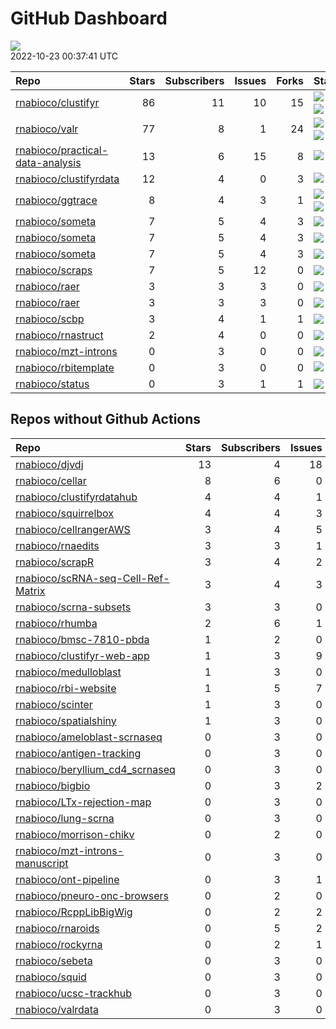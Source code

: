 GitHub Dashboard
================

![](https://github.com/rnabioco/status/workflows/Render%20Status/badge.svg)  
2022-10-23 00:37:41 UTC

| Repo                                                                                    | Stars | Subscribers | Issues | Forks | Status                                                                                                                                                                                                                                                                                                                                                                                                                                 | Commit                                                                                                                                                                                     |
|:----------------------------------------------------------------------------------------|------:|------------:|-------:|------:|:---------------------------------------------------------------------------------------------------------------------------------------------------------------------------------------------------------------------------------------------------------------------------------------------------------------------------------------------------------------------------------------------------------------------------------------|:-------------------------------------------------------------------------------------------------------------------------------------------------------------------------------------------|
| [rnabioco/clustifyr](https://github.com/rnabioco/clustifyr)                             |    86 |          11 |     10 |    15 | [![](https://github.com/rnabioco/clustifyr/workflows/R-CMD-check-bioc/badge.svg)](https://github.com/rnabioco/clustifyr/actions/runs/3183279924) [![](https://github.com/rnabioco/clustifyr/workflows/pkgdown/badge.svg)](https://github.com/rnabioco/clustifyr/actions/runs/3183279922) [![](https://github.com/rnabioco/clustifyr/workflows/test-coverage/badge.svg)](https://github.com/rnabioco/clustifyr/actions/runs/3183279935) | <a href="https://github.com/rnabioco/clustifyr/commit/5e325f461d4eebe47ff705db035882f5ac3b9623" title="Merge remote-tracking branch 'upstream/master'">5e325f</a>                          |
| [rnabioco/valr](https://github.com/rnabioco/valr)                                       |    77 |           8 |      1 |    24 | [![](https://github.com/rnabioco/valr/workflows/R-CMD-check/badge.svg)](https://github.com/rnabioco/valr/actions/runs/3229248218) [![](https://github.com/rnabioco/valr/workflows/pkgdown/badge.svg)](https://github.com/rnabioco/valr/actions/runs/3229248205) [![](https://github.com/rnabioco/valr/workflows/test-coverage/badge.svg)](https://github.com/rnabioco/valr/actions/runs/3229248210)                                    | <a href="https://github.com/rnabioco/valr/commit/6978eff88109e3d6be16fe65cd51b3058944cdb0" title="Increment version number to 0.6.6.9000">6978ef</a>                                       |
| [rnabioco/practical-data-analysis](https://github.com/rnabioco/practical-data-analysis) |    13 |           6 |     15 |     8 | [![](https://github.com/rnabioco/practical-data-analysis/workflows/R-CMD-check/badge.svg)](https://github.com/rnabioco/practical-data-analysis/actions/runs/2626401706) [![](https://github.com/rnabioco/practical-data-analysis/workflows/pkgdown/badge.svg)](https://github.com/rnabioco/practical-data-analysis/actions/runs/2626401704)                                                                                            | <a href="https://github.com/rnabioco/practical-data-analysis/commit/676e05830a1a65bd5d978f124cc120b2954c527f" title="reformat description">676e05</a>                                      |
| [rnabioco/clustifyrdata](https://github.com/rnabioco/clustifyrdata)                     |    12 |           4 |      0 |     3 | [![](https://github.com/rnabioco/clustifyrdata/workflows/R-CMD-check/badge.svg)](https://github.com/rnabioco/clustifyrdata/actions/runs/2601956512) [![](https://github.com/rnabioco/clustifyrdata/workflows/pkgdown/badge.svg)](https://github.com/rnabioco/clustifyrdata/actions/runs/2601956511)                                                                                                                                    | <a href="https://github.com/rnabioco/clustifyrdata/commit/0394d478b61175df0cee4452823cc461697f8c04" title="add tidyverse to suggests for vignette building">0394d4</a>                     |
| [rnabioco/ggtrace](https://github.com/rnabioco/ggtrace)                                 |     8 |           4 |      3 |     1 | [![](https://github.com/rnabioco/ggtrace/workflows/R-CMD-check/badge.svg)](https://github.com/rnabioco/ggtrace/actions/runs/2559285282) [![](https://github.com/rnabioco/ggtrace/workflows/pkgdown/badge.svg)](https://github.com/rnabioco/ggtrace/actions/runs/2559285284) [![](https://github.com/rnabioco/ggtrace/workflows/test-coverage/badge.svg)](https://github.com/rnabioco/ggtrace/actions/runs/2559285285)                  | <a href="https://github.com/rnabioco/ggtrace/commit/10a718453d0f925d9139321b7a992addc04ad4b1" title="Increment version number">10a718</a>                                                  |
| [rnabioco/someta](https://github.com/rnabioco/someta)                                   |     7 |           5 |      4 |     3 | [![](https://github.com/rnabioco/someta/workflows/pkgdown/badge.svg)](https://github.com/rnabioco/someta/actions/runs/2573568259)                                                                                                                                                                                                                                                                                                      | <a href="https://github.com/rnabioco/someta/commit/8b6a3a5797b6cdc95da2b29c6f8f3c2bcb4c3e2e" title="062722">8b6a3a</a>                                                                     |
| [rnabioco/someta](https://github.com/rnabioco/someta)                                   |     7 |           5 |      4 |     3 | [![](https://github.com/rnabioco/someta/workflows/.github/workflows/check-bioc.yml/badge.svg)](https://github.com/rnabioco/someta/actions/runs/310237196)                                                                                                                                                                                                                                                                              | <a href="https://github.com/rnabioco/someta/commit/a9a03c526d4c3affa42a0fe164f49df78077f1ea" title="keep trying 4">a9a03c</a>                                                              |
| [rnabioco/someta](https://github.com/rnabioco/someta)                                   |     7 |           5 |      4 |     3 | [![](https://github.com/rnabioco/someta/workflows/test/badge.svg)](https://github.com/rnabioco/someta/actions/runs/311894650)                                                                                                                                                                                                                                                                                                          | <a href="https://github.com/rnabioco/someta/commit/d5f13ba07b3a51c8381c996b8cf81ba4f0de5cdc" title="Update main.yml">d5f13b</a>                                                            |
| [rnabioco/scraps](https://github.com/rnabioco/scraps)                                   |     7 |           5 |     12 |     0 | [![](https://github.com/rnabioco/scraps/workflows/snakemake-run/badge.svg)](https://github.com/rnabioco/scraps/actions/runs/2922114964)                                                                                                                                                                                                                                                                                                | <a href="https://github.com/rnabioco/scraps/commit/f6b3642db76081592127ee17d350a4d829fa2041" title="Update README.md">f6b364</a>                                                           |
| [rnabioco/raer](https://github.com/rnabioco/raer)                                       |     3 |           3 |      3 |     0 | [![](https://github.com/rnabioco/raer/workflows/test-coverage/badge.svg)](https://github.com/rnabioco/raer/actions/runs/2270556385)                                                                                                                                                                                                                                                                                                    | <a href="https://github.com/rnabioco/raer/commit/36a5759c5c37391b743c8f27d4466b5fce71c60f" title="Merge pull request #35 from rnabioco/parallel">36a575</a>                                |
| [rnabioco/raer](https://github.com/rnabioco/raer)                                       |     3 |           3 |      3 |     0 | [![](https://github.com/rnabioco/raer/workflows/R-CMD-check-bioc/badge.svg)](https://github.com/rnabioco/raer/actions/runs/3169284522)                                                                                                                                                                                                                                                                                                 | <a href="https://github.com/rnabioco/raer/commit/a24ef61002751bd09cd874bd72256d2ab41dec24" title="detect splice overhang  (#47)">a24ef6</a>                                                |
| [rnabioco/scbp](https://github.com/rnabioco/scbp)                                       |     3 |           4 |      1 |     1 | [![](https://github.com/rnabioco/scbp/workflows/R-CMD-check/badge.svg)](https://github.com/rnabioco/scbp/actions/runs/2472179187)                                                                                                                                                                                                                                                                                                      | <a href="https://github.com/rnabioco/scbp/commit/4338ee84bf689dc0c45593967c2e44f4bc471256" title="check for scoreMarkers output">4338ee</a>                                                |
| [rnabioco/rnastruct](https://github.com/rnabioco/rnastruct)                             |     2 |           4 |      0 |     0 | [![](https://github.com/rnabioco/rnastruct/workflows/github-actions/badge.svg)](https://github.com/rnabioco/rnastruct/actions/runs/845483933)                                                                                                                                                                                                                                                                                          | <a href="https://github.com/rnabioco/rnastruct/commit/e673a35b147d227c50ee4bba64de0f8e0dbcc132" title="Rename README.d to README.md">e673a3</a>                                            |
| [rnabioco/mzt-introns](https://github.com/rnabioco/mzt-introns)                         |     0 |           3 |      0 |     0 | [![](https://github.com/rnabioco/mzt-introns/workflows/github-actions/badge.svg)](https://github.com/rnabioco/mzt-introns/actions/runs/3070602195)                                                                                                                                                                                                                                                                                     | <a href="https://github.com/rnabioco/mzt-introns/commit/948805a926ff677b20c815a32c5b213e3653d8a1" title="add more reporting on masking and fix upstream bug in fcount approach">948805</a> |
| [rnabioco/rbitemplate](https://github.com/rnabioco/rbitemplate)                         |     0 |           3 |      0 |     0 | [![](https://github.com/rnabioco/rbitemplate/workflows/R-CMD-check/badge.svg)](https://github.com/rnabioco/rbitemplate/actions/runs/2757715739) [![](https://github.com/rnabioco/rbitemplate/workflows/pkgdown/badge.svg)](https://github.com/rnabioco/rbitemplate/actions/runs/2757715738)                                                                                                                                            | <a href="https://github.com/rnabioco/rbitemplate/commit/11d121f15ef65e982e1f557b57a55ad02c05068a" title="more kristen">11d121</a>                                                          |
| [rnabioco/status](https://github.com/rnabioco/status)                                   |     0 |           3 |      1 |     1 | [![](https://github.com/rnabioco/status/workflows/Render%20Status/badge.svg)](https://github.com/rnabioco/status/actions/runs/3305242008)                                                                                                                                                                                                                                                                                              | <a href="https://github.com/rnabioco/status/commit/3851d647f20ef61ee0bfbba60b52e23b8b13f776" title="[status] 2022-10-16 00:38:43 UTC">3851d6</a>                                           |

## Repos without Github Actions

| Repo                                                                                        | Stars | Subscribers | Issues | Forks |
|:--------------------------------------------------------------------------------------------|------:|------------:|-------:|------:|
| [rnabioco/djvdj](https://github.com/rnabioco/djvdj)                                         |    13 |           4 |     18 |     2 |
| [rnabioco/cellar](https://github.com/rnabioco/cellar)                                       |     8 |           6 |      0 |     1 |
| [rnabioco/clustifyrdatahub](https://github.com/rnabioco/clustifyrdatahub)                   |     4 |           4 |      1 |     1 |
| [rnabioco/squirrelbox](https://github.com/rnabioco/squirrelbox)                             |     4 |           4 |      3 |     2 |
| [rnabioco/cellrangerAWS](https://github.com/rnabioco/cellrangerAWS)                         |     3 |           4 |      5 |     1 |
| [rnabioco/rnaedits](https://github.com/rnabioco/rnaedits)                                   |     3 |           3 |      1 |     0 |
| [rnabioco/scrapR](https://github.com/rnabioco/scrapR)                                       |     3 |           4 |      2 |     0 |
| [rnabioco/scRNA-seq-Cell-Ref-Matrix](https://github.com/rnabioco/scRNA-seq-Cell-Ref-Matrix) |     3 |           4 |      3 |     1 |
| [rnabioco/scrna-subsets](https://github.com/rnabioco/scrna-subsets)                         |     3 |           3 |      0 |     2 |
| [rnabioco/rhumba](https://github.com/rnabioco/rhumba)                                       |     2 |           6 |      1 |     2 |
| [rnabioco/bmsc-7810-pbda](https://github.com/rnabioco/bmsc-7810-pbda)                       |     1 |           2 |      0 |     0 |
| [rnabioco/clustifyr-web-app](https://github.com/rnabioco/clustifyr-web-app)                 |     1 |           3 |      9 |     2 |
| [rnabioco/medulloblast](https://github.com/rnabioco/medulloblast)                           |     1 |           3 |      0 |     1 |
| [rnabioco/rbi-website](https://github.com/rnabioco/rbi-website)                             |     1 |           5 |      7 |     0 |
| [rnabioco/scinter](https://github.com/rnabioco/scinter)                                     |     1 |           3 |      0 |     0 |
| [rnabioco/spatialshiny](https://github.com/rnabioco/spatialshiny)                           |     1 |           3 |      0 |     0 |
| [rnabioco/ameloblast-scrnaseq](https://github.com/rnabioco/ameloblast-scrnaseq)             |     0 |           3 |      0 |     0 |
| [rnabioco/antigen-tracking](https://github.com/rnabioco/antigen-tracking)                   |     0 |           3 |      0 |     2 |
| [rnabioco/beryllium_cd4_scrnaseq](https://github.com/rnabioco/beryllium_cd4_scrnaseq)       |     0 |           3 |      0 |     0 |
| [rnabioco/bigbio](https://github.com/rnabioco/bigbio)                                       |     0 |           3 |      2 |     0 |
| [rnabioco/LTx-rejection-map](https://github.com/rnabioco/LTx-rejection-map)                 |     0 |           3 |      0 |     0 |
| [rnabioco/lung-scrna](https://github.com/rnabioco/lung-scrna)                               |     0 |           3 |      0 |     1 |
| [rnabioco/morrison-chikv](https://github.com/rnabioco/morrison-chikv)                       |     0 |           2 |      0 |     0 |
| [rnabioco/mzt-introns-manuscript](https://github.com/rnabioco/mzt-introns-manuscript)       |     0 |           3 |      0 |     0 |
| [rnabioco/ont-pipeline](https://github.com/rnabioco/ont-pipeline)                           |     0 |           3 |      1 |     1 |
| [rnabioco/pneuro-onc-browsers](https://github.com/rnabioco/pneuro-onc-browsers)             |     0 |           2 |      0 |     0 |
| [rnabioco/RcppLibBigWig](https://github.com/rnabioco/RcppLibBigWig)                         |     0 |           2 |      2 |     0 |
| [rnabioco/rnaroids](https://github.com/rnabioco/rnaroids)                                   |     0 |           5 |      2 |     1 |
| [rnabioco/rockyrna](https://github.com/rnabioco/rockyrna)                                   |     0 |           2 |      1 |     0 |
| [rnabioco/sebeta](https://github.com/rnabioco/sebeta)                                       |     0 |           3 |      0 |     0 |
| [rnabioco/squid](https://github.com/rnabioco/squid)                                         |     0 |           3 |      0 |     0 |
| [rnabioco/ucsc-trackhub](https://github.com/rnabioco/ucsc-trackhub)                         |     0 |           3 |      0 |     0 |
| [rnabioco/valrdata](https://github.com/rnabioco/valrdata)                                   |     0 |           3 |      0 |     0 |
